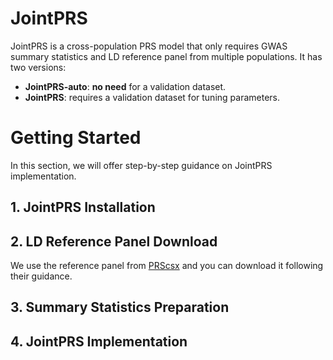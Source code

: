 # JointPRS
JointPRS is a cross-population PRS model that only requires GWAS summary statistics and LD reference panel from multiple populations. It has two versions: 
- **JointPRS-auto**: **no need** for a validation dataset.
- **JointPRS**: requires a validation dataset for tuning parameters. 

# Getting Started
In this section, we will offer step-by-step guidance on JointPRS implementation.

## 1. JointPRS Installation

## 2. LD Reference Panel Download
We use the reference panel from [PRScsx](https://github.com/getian107/PRScsx#getting-started) and you can download it following their guidance.

## 3. Summary Statistics Preparation

## 4. JointPRS Implementation
